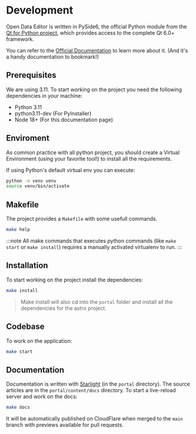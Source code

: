 # Development

Open Data Editor is written in PySide6, the official Python module from the [Qt for Python project](https://wiki.qt.io/Qt_for_Python), which provides access to the complete Qt 6.0+ framework.

You can refer to the [Official Documentation](https://doc.qt.io/qtforpython-6/) to learn more about it. (And it's a handy documentation to bookmark!)

## Prerequisites

We are using 3.11. To start working on the project you need the following dependencies in your machine:

- Python 3.11
- python3.11-dev (For PyInstaller)
- Node 18+ (For this documentation page)

## Enviroment

As common practice with all python project, you should create a Virtual Environment (using your favorite tool!) to install all the requirements.

If using Python's default virtual env you can execute:

```bash
python -m venv venv
source venv/bin/activate
```

## Makefile

The project provides a `Makefile` with some usefull commands.

```bash
make help
```

:::note
All make commands that executes python commands (like `make start` or `make install`) requires a manually activated virtualenv to run.
:::

## Installation

To start working on the project install the dependencies:

```bash
make install
```

> Make install will also cd into the `portal` folder and install all the dependencies for the astro project.

## Codebase

To work on the application:

```bash
make start
```

## Documentation

Documentation is written with [Starlight](https://starlight.astro.build/) (in the `portal` directory). The source articles are in the `portal/content/docs` directory. To start a live-reload server and work on the docs:

```bash
make docs
```

It will be automatically published on CloudFlare when merged to the `main` branch with previews available for pull requests.
